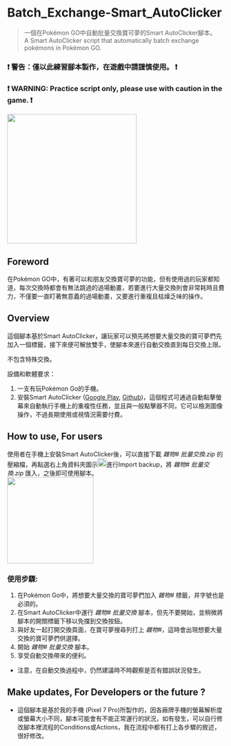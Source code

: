 # Batch_Exchange-Smart_AutoClicker
> 一個在Pokémon GO中自動批量交換寶可夢的Smart AutoClicker腳本。    
> A Smart AutoClicker script that automatically batch exchange pokémons in Pokémon GO.

### ❗ 警告：僅以此練習腳本製作，在遊戲中請謹慎使用。 ❗    
### ❗ WARNING: Practice script only, please use with caution in the game. ❗    
<img src= "https://github.com/peter890331/Batch_Exchange-Smart_AutoClicker/blob/figures/icon.png" width="300px">

## Foreword
在Pokémon GO中，有著可以和朋友交換寶可夢的功能，但有使用過的玩家都知道，每次交換時都會有無法跳過的過場動畫，若要進行大量交換則會非常耗時且費力，不僅要一直盯著無意義的過場動畫，又要進行重複且枯燥乏味的操作。    

## Overview
這個腳本基於Smart AutoClicker，讓玩家可以預先將想要大量交換的寶可夢們先加入一個標籤，接下來便可解放雙手，使腳本來進行自動交換直到每日交換上限。

不包含特殊交換。   

設備和軟體要求：
  1. 一支有玩Pokémon Go的手機。
  2. 安裝Smart AutoClicker ([Google Play][1], [Github][2])，這個程式可通過自動點擊螢幕來自動執行手機上的重複性任務，並且與一般點擊器不同，它可以檢測圖像操作，不過長期使用或視情況需要付費。

[1]: https://play.google.com/store/apps/details?id=com.buzbuz.smartautoclicker
[2]: https://github.com/Nain57/Smart-AutoClicker

## How to use, For users
使用者在手機上安裝Smart AutoClicker後，可以直接下載 *雜物# 批量交換.zip* 的壓縮檔，再點選右上角資料夾圖示<img src= "https://github.com/peter890331/Batch_Exchange-Smart_AutoClicker/blob/figures/import.png" width="20px">進行Import backup，將 *雜物# 批量交換.zip* 匯入，之後即可使用腳本。    
<img src= "https://github.com/peter890331/Batch_Exchange-Smart_AutoClicker/blob/figures/import%20backup.png" width="200px">

### 使用步驟:
  1. 在Pokémon Go中，將想要大量交換的寶可夢們加入 *雜物#* 標籤，井字號也是必須的。
  2. 在Smart AutoClicker中運行 *雜物# 批量交換* 腳本，但先不要開始，並稍微將腳本的開關標籤下移以免擋到交換按鈕。
  3. 與好友一起打開交換頁面，在寶可夢搜尋列打上 *雜物#*，這時會出現想要大量交換的寶可夢們供選擇。
  4. 開始 *雜物# 批量交換* 腳本。
  5. 享受自動交換帶來的便利。
     
- 注意，在自動交換過程中，仍然建議時不時觀察是否有錯誤狀況發生。

## Make updates, For Developers or the future ?
- 這個腳本是基於我的手機 (Pixel 7 Pro)所製作的，因各廠牌手機的螢幕解析度或螢幕大小不同，腳本可能會有不能正常運行的狀況，如有發生，可以自行修改腳本裡流程的Conditions或Actions，我在流程中都有打上各步驟的敘述，很好修改。
